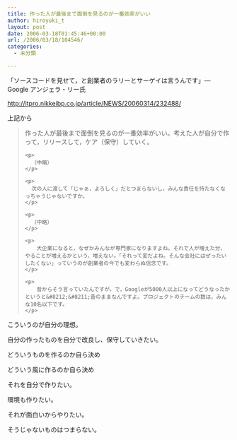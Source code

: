 ```yaml
---
title: 作った人が最後まで面倒を見るのが一番効率がいい
author: hiroyuki_t
layout: post
date: 2006-03-18T01:45:46+00:00
url: /2006/03/18/104546/
categories:
  - 未分類

---
```

<div class="section">
  <p>
    「ソースコードを見せて，と創業者のラリーとサーゲイは言うんです」&#8212;Google アンジェラ・リー氏
  </p>
  
  <p>
    <a href="http://itpro.nikkeibp.co.jp/article/NEWS/20060314/232488/" target="_blank">http://itpro.nikkeibp.co.jp/article/NEWS/20060314/232488/</a>
  </p>
  
  <p>
    上記から
  </p>
  
  <blockquote>
    <p>
      作った人が最後まで面倒を見るのが一番効率がいい。考えた人が自分で作って，リリースして，ケア（保守）していく。
    </p>
    
    <p>
      （中略）
    </p>
    
    <p>
      次の人に渡して「じゃぁ，よろしく」だとつまらないし，みんな責任を持たなくなっちゃうじゃないですか。
    </p>
    
    <p>
      （中略）
    </p>
    
    <p>
      　大企業になると，なぜかみんなが専門家になりますよね。それで人が増えた分，やることが増えるかという，増えない。「それって変だよね。そんな会社にはぜったいしたくない」っていうのが創業者の今でも変わらぬ信念です。
    </p>
    
    <p>
      　昔からそう言っていたんですが，で，Googleが5000人以上になってどうなったかというと&#8212;&#8211;昔のままなんですよ。プロジェクトのチームの数は，みんな10名以下です。
    </p>
  </blockquote>
  
  <p>
  </p>
  
  <p>
    こういうのが自分の理想。
  </p>
  
  <p>
    自分の作ったものを自分で改良し、保守していきたい。
  </p>
  
  <p>
    どういうものを作るのか自ら決め
  </p>
  
  <p>
    どういう風に作るのか自ら決め
  </p>
  
  <p>
    それを自分で作りたい。
  </p>
  
  <p>
    環境も作りたい。
  </p>
  
  <p>
    それが面白いからやりたい。
  </p>
  
  <p>
  </p>
  
  <p>
    そうじゃないものはつまらない。
  </p>
</div>